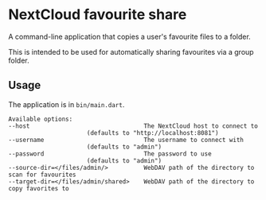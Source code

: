 # NextCloud favourite share

A command-line application that copies a user's favourite files to a folder.

This is intended to be used for automatically sharing favourites via a group
folder.

## Usage

The application is in `bin/main.dart`.

	Available options:
	--host                                The NextCloud host to connect to
					      (defaults to "http://localhost:8081")
	--username                            The username to connect with
					      (defaults to "admin")
	--password                            The password to use
					      (defaults to "admin")
	--source-dir=</files/admin/>          WebDAV path of the directory to scan for favourites
	--target-dir=</files/admin/shared>    WebDAV path of the directory to copy favorites to
